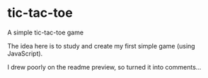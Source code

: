 # tic-tac-toe
 A simple tic-tac-toe game

The idea here is to study and create my first simple game (using JavaScript).

I drew poorly on the readme preview, so turned it into comments...


<!--
     |     |
  X  |  X  |  O
-----|-----|-----
  O  |  X  |  X         
-----|-----|-----
     |  O  |  O
     |     |
-->

<!--0000000000000       0000000000000       0000     0000       0000000000000
<!--0                   0           0       0   0   0   0       0
<!--0                   0           0       0    0 0    0       0
<!--0      000000       0000000000000       0     0     0       0000000000000
<!--0           0       0           0       0           0       0
<!--0           0       0           0       0           0       0
<!--0000000000000       0           0       0           0       0000000000000

<!--0000000000000       0           0       0000000000000       0000000000000
<!--0           0        0         0        0                   0           0
<!--0           0         0       0         0                   0           0
<!--0           0          0     0          0000000000000       0000000000000
<!--0           0           0   0           0                   0000        
<!--0           0            0 0            0                   0   00000   
<!--0000000000000             0             0000000000000       0        0000

-->
